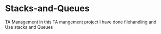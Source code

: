 # Stacks-and-Queues
TA Management
In this TA mangement project I have done filehandling and Use stacks and Queues 
